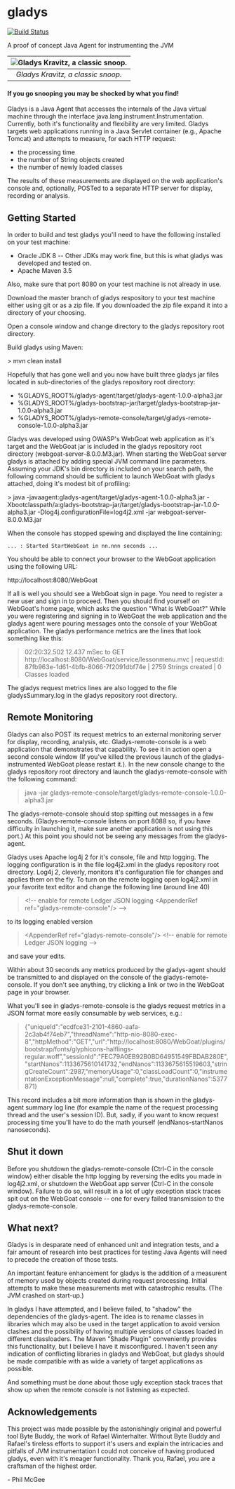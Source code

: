 # gladys

[![Build Status](https://travis-ci.com/p27mcgee/gladys.svg?branch=master)](https://travis-ci.com/p27mcgee/gladys)

A proof of concept Java Agent for instrumenting the JVM

| ![Gladys Kravitz, a classic snoop.][mskravitz] |
|:--:|
| *Gladys Kravitz, a classic snoop.* |

#### If you go snooping you may be shocked by what you find!

Gladys is a Java Agent that accesses the internals of the Java virtual machine through the interface java.lang.instrument.Instrumentation.  Currently, both it's functionality and flexibility are very limited.  Gladys targets web applications running in a Java Servlet container (e.g., Apache Tomcat) and attempts to measure, for each HTTP request: 
* the processing time
* the number of String objects created
* the number of newly loaded classes

The results of these measurements are displayed on the web application's console and, optionally, POSTed 
to a separate HTTP server for display, recording or analysis.  

## Getting Started

In order to build and test gladys you'll need to have the following installed on your test machine:
* Oracle JDK 8  -- Other JDKs may work fine, but this is what gladys was developed and tested on.
* Apache Maven 3.5

Also, make sure that port 8080 on your test machine is not already in use.

Download the master branch of gladys respository to your test machine either using git or as a zip file.  If you downloaded the zip file expand it into a directory of your choosing.

Open a console window and change directory to the gladys repository root directory.

Build gladys using Maven:

\> mvn clean install

Hopefully that has gone well and you now have built three gladys jar files located in sub-directories of the gladys repository root directory:
* %GLADYS_ROOT%/gladys-agent/target/gladys-agent-1.0.0-alpha3.jar
* %GLADYS_ROOT%/gladys-bootstrap-jar/target/gladys-bootstrap-jar-1.0.0-alpha3.jar
* %GLADYS_ROOT%/gladys-remote-console/target/gladys-remote-console-1.0.0-alpha3.jar

Gladys was developed using OWASP's WebGoat web application as it's target and the WebGoat jar is included in the gladys repository root directory (webgoat-server-8.0.0.M3.jar). When starting the WebGoat server gladys is attached by adding special JVM command line parameters.  Assuming your JDK's bin directory is included on your search path, the following command should be sufficient to launch WebGoat with gladys attached, doing it's modest bit of profiling:

\> java -javaagent:gladys-agent/target/gladys-agent-1.0.0-alpha3.jar -Xbootclasspath/a:gladys-bootstrap-jar/target/gladys-bootstrap-jar-1.0.0-alpha3.jar -Dlog4j.configurationFile=log4j2.xml -jar webgoat-server-8.0.0.M3.jar

When the console has stopped spewing and displayed the line containing:

    ... : Started StartWebGoat in nn.nnn seconds ...

You should be able to connect your browser to the WebGoat application using the following URL:

http://localhost:8080/WebGoat
    
If all is well you should see a WebGoat sign in page.  You need to register a new user and sign in to proceed. Then you should find yourself on WebGoat's home page, which asks the question "What is WebGoat?"  While you were registering and signing in to WebGoat the web application and the gladys agent were pouring messages onto the console of your WebGoat application.  The gladys performance metrics are the lines that look something like this:

>02:20:32.502     12.437 mSec to GET http://localhost:8080/WebGoat/service/lessonmenu.mvc | requestId: 87fb963e-1d61-4bfb-8066-7f2091dbf74e |   2759 Strings created |    0 Classes loaded

The gladys request metrics lines are also logged to the file gladysSummary.log in the gladys repository root directory.

## Remote Monitoring

Gladys can also POST its request metrics to an external monitoring server for display, recording, analysis, etc.  Gladys-remote-console is a web application that demonstrates that capability.  To see it in action open a second console window (If you've killed the previous launch of the gladys-instrumented WebGoat please restart it.).  In the new console change to the gladys repository root directory and launch the gladys-remote-console with the following command:

>java -jar gladys-remote-console/target/gladys-remote-console-1.0.0-alpha3.jar

The gladys-remote-console should stop spitting out messages in a few seconds.  (Gladys-remote-console listens on port 8088 so, if you have difficulty in launching it, make sure another application is not using this port.) At this point you should not be seeing any messages from the gladys-agent.

Gladys uses Apache log4j 2 for it's console, file and http logging.  The logging configuration is in the file log4j2.xml in the gladys repository root directory.  Log4j 2, cleverly, monitors it's configuration file for changes and applies them on the fly.  To turn on the remote logging open log4j2.xml in your favorite text editor and change the following line (around line 40)

> \<!-- enable for remote Ledger JSON logging \<AppenderRef ref="gladys-remote-console"/\> --\>

to its logging enabled version

> \<AppenderRef ref="gladys-remote-console"/\> \<!-- enable for remote Ledger JSON logging --\>

and save your edits.

Within about 30 seconds any metrics produced by the gladys-agent should be transmitted to and displayed on the console of the gladys-remote-console.  If you don't see anything, try clicking a link or two in the WebGoat page in your browser.

What you'll see in gladys-remote-console is the gladys request metrics in a JSON format more easily consumable by web services, e.g.:

> {"uniqueId":"ecdfce31-2101-4860-aafa-2c3ab4f74eb7","threadName":"http-nio-8080-exec-8","httpMethod":"GET","url":"http://localhost:8080/WebGoat/plugins/bootstrap/fonts/glyphicons-halflings-regular.woff","sessionId":"FEC79A0EB92B0BD64951549FBDAB280E","startNanos":1133675610141732,"endNanos":1133675615519603,"stringCreateCount":2987,"memoryUsage":0,"classLoadCount":0,"instrumentationExceptionMessage":null,"complete":true,"durationNanos":5377871}

This record includes a bit more information than is shown in the gladys-agent summary log line (for example the name of the request processing thread and the user's session ID).  But, sadly, if you want to know request processing time you'll have to do the math yourself (endNanos-startNanos nanoseconds).

## Shut it down

Before you shutdown the gladys-remote-console (Ctrl-C in the console window) either disable the http logging by reversing the edits you made in log4j2.xml, or shutdown the WebGoat app server (Ctrl-C in the console window).  Failure to do so, will result in a lot of ugly exception stack traces spit out on the WebGoat console -- one for every failed transmission to the gladys-remote-console.

## What next?

Gladys is in desparate need of enhanced unit and integration tests, and a fair amount of research into best practices for testing Java Agents will need to precede the creation of those tests.

An important feature enhancement for gladys is the addition of a measurent of memory used by objects created during request processing.  Initial attempts to make these measurements met with catastrophic results.  (The JVM crashed on start-up.)

In gladys I have attempted, and I believe failed, to "shadow" the dependencies of the gladys-agent.  The idea is to rename classes in libraries which may also be used in the target application to avoid version clashes and the possibility of having multiple versions of classes loaded in different classloaders.  The Maven "Shade Plugin" conveniently provides this functionality, but I believe I have it misconfigured.  I haven't seen any indication of conflicting libraries in gladys and WebGoat, but gladys should be made compatible with as wide a variety of target applications as possible.

And something must be done about those ugly exception stack traces that show up when the remote console is not listening as expected.

## Acknowledgements

This project was made possible by the astonishingly original and powerful tool Byte Buddy, the work of Rafael Winterhalter.  Without Byte Buddy and Rafael's tireless efforts to support it's users and explain the intricacies and pitfalls of JVM instrumentation I could not conceive of having produced gladys, even with it's meager functionality.  Thank you, Rafael, you are a craftsman of the highest order. 

\- Phil McGee

[mskravitz]: https://vignette.wikia.nocookie.net/bewitched/images/e/ee/Gladys_Kravitz.jpg/revision/latest?cb=20090817040052

